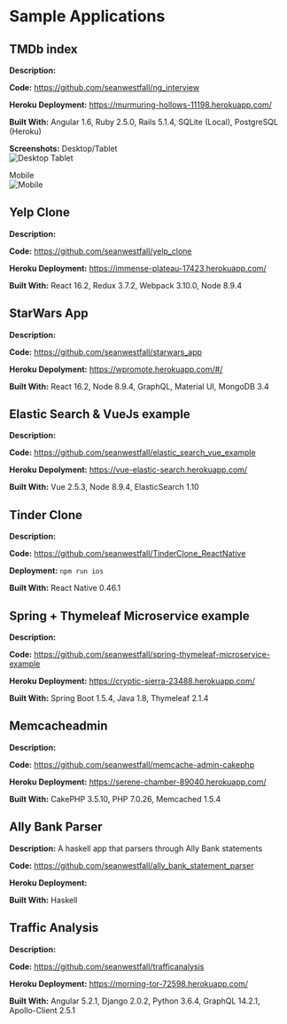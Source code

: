 # Sample Applications


## TMDb index

**Description:**

**Code:** https://github.com/seanwestfall/ng_interview

**Heroku Deployment:** https://murmuring-hollows-11198.herokuapp.com/

**Built With:** Angular 1.6, Ruby 2.5.0, Rails 5.1.4, SQLite (Local), PostgreSQL
(Heroku)

**Screenshots:**
Desktop/Tablet  
![Desktop Tablet](https://raw.githubusercontent.com/seanwestfall/portfolio/master/img/starwars_01.png)

Mobile  
![Mobile](https://raw.githubusercontent.com/seanwestfall/portfolio/master/img/starwars_02.png)


## Yelp Clone

**Description:**

**Code:** https://github.com/seanwestfall/yelp_clone

**Heroku Deployment:** https://immense-plateau-17423.herokuapp.com/

**Built With:** React 16.2, Redux 3.7.2, Webpack 3.10.0, Node 8.9.4


## StarWars App

**Description:**

**Code:** https://github.com/seanwestfall/starwars_app 

**Heroku Depolyment:** https://wpromote.herokuapp.com/#/

**Built With:** React 16.2, Node 8.9.4, GraphQL, Material UI, MongoDB 3.4


## Elastic Search & VueJs example

**Description:**

**Code:** https://github.com/seanwestfall/elastic_search_vue_example

**Heroku Depolyment:** https://vue-elastic-search.herokuapp.com/

**Built With:** Vue 2.5.3, Node 8.9.4, ElasticSearch 1.10


## Tinder Clone

**Description:**

**Code:** https://github.com/seanwestfall/TinderClone_ReactNative

**Deployment:** `npm run ios`

**Built With:** React Native 0.46.1


## Spring + Thymeleaf Microservice example

**Description:**

**Code:** https://github.com/seanwestfall/spring-thymeleaf-microservice-example

**Heroku Deployment:** https://cryptic-sierra-23488.herokuapp.com/

**Built With:** Spring Boot 1.5.4, Java 1.8, Thymeleaf 2.1.4


## Memcacheadmin

**Description:**

**Code:** https://github.com/seanwestfall/memcache-admin-cakephp

**Heroku Deployment:** https://serene-chamber-89040.herokuapp.com/

**Built With:** CakePHP 3.5.10, PHP 7.0.26, Memcached 1.5.4


## Ally Bank Parser

**Description:** A haskell app that parsers through Ally Bank statements

**Code:** https://github.com/seanwestfall/ally_bank_statement_parser

**Heroku Deployment:**

**Built With:** Haskell


## Traffic Analysis

**Description:**

**Code:** https://github.com/seanwestfall/trafficanalysis

**Heroku Deployment:** https://morning-tor-72598.herokuapp.com/

**Built With:** Angular 5.2.1, Django 2.0.2, Python 3.6.4, GraphQL
14.2.1, Apollo-Client 2.5.1


